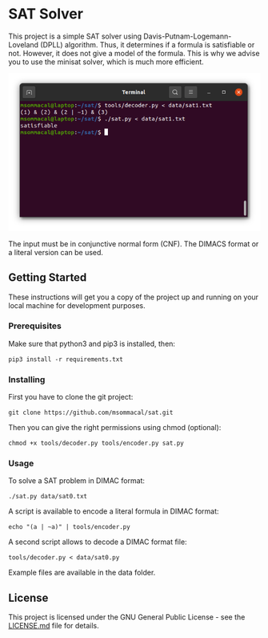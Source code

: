 # SAT Solver

This project is a simple SAT solver using Davis-Putnam-Logemann-Loveland (DPLL) algorithm. Thus, it determines if a formula is satisfiable or not. However, it does not give a model of the formula. This is why we advise you to use the minisat solver, which is much more efficient. 

![Screenshot](img/screenshot.png?raw=true "Screenshot")

The input must be in conjunctive normal form (CNF). The DIMACS format or a literal version can be used.

## Getting Started

These instructions will get you a copy of the project up and running on your local machine for development purposes.

### Prerequisites

Make sure that python3 and pip3 is installed, then:

```
pip3 install -r requirements.txt
```

### Installing

First you have to clone the git project:

```
git clone https://github.com/msommacal/sat.git
```

Then you can give the right permissions using chmod (optional):

```
chmod +x tools/decoder.py tools/encoder.py sat.py
```

### Usage

To solve a SAT problem in DIMAC format:

```
./sat.py data/sat0.txt
```

A script is available to encode a literal formula in DIMAC format:

```
echo "(a | ~a)" | tools/encoder.py
```

A second script allows to decode a DIMAC format file:

```
tools/decoder.py < data/sat0.py
```

Example files are available in the data folder. 

## License

This project is licensed under the GNU General Public License - see the [LICENSE.md](LICENSE.md) file for details.
